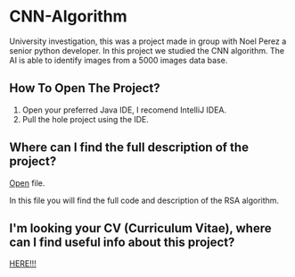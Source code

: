 # CNN-Algorithm
University investigation, this was a project made in group with Noel Perez a senior python developer. In this project we studied the CNN algorithm. The AI is able to identify images from a 5000 images data base.  


## How To Open The Project?
1. Open your preferred Java IDE, I recomend IntelliJ IDEA. 
2. Pull the hole project using the IDE.

## Where can I find the full description of the project?

[Open](https://github.com/juanfranciscocis/CrisBoutique/blob/5d713be1dd74070e74399befdd10616d45741011/CrisBoutique.pdf) file. 

In this file you will find the full code and description of the RSA algorithm.

## I'm looking your CV (Curriculum Vitae), where can I find useful info about this project? 

[HERE!!!](https://github.com/juanfranciscocis/CrisBoutique/blob/5d713be1dd74070e74399befdd10616d45741011/CrisBoutique.pdf)
